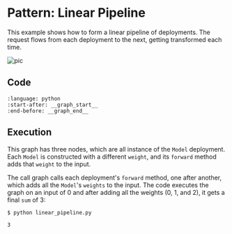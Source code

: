 # Pattern: Linear Pipeline

This example shows how to form a linear pipeline of deployments. The request flows from each deployment to the next, getting transformed each time.

![pic](https://raw.githubusercontent.com/ray-project/images/master/docs/serve/deployment-graph/chain_nodes_same_class_different_args.svg)

## Code

```{literalinclude} ../../doc_code/linear_pipeline.py
:language: python
:start-after: __graph_start__
:end-before: __graph_end__
```

## Execution

This graph has three nodes, which are all instance of the `Model` deployment. Each `Model` is constructed with a different `weight`, and its `forward` method adds that `weight` to the input.

The call graph calls each deployment's `forward` method, one after another, which adds all the `Model`'s `weights` to the input. The code executes the graph on an input of 0 and after adding all the weights (0, 1, and 2), it gets a final `sum` of 3:

```console
$ python linear_pipeline.py

3
```
